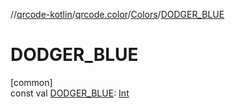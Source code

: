 //[qrcode-kotlin](../../../index.md)/[qrcode.color](../index.md)/[Colors](index.md)/[DODGER_BLUE](-d-o-d-g-e-r_-b-l-u-e.md)

# DODGER_BLUE

[common]\
const val [DODGER_BLUE](-d-o-d-g-e-r_-b-l-u-e.md): [Int](https://kotlinlang.org/api/latest/jvm/stdlib/kotlin/-int/index.html)
